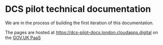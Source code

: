 # DCS pilot technical documentation

We are in the process of building the first iteration of this documentation.

The pages are hosted at https://dcs-pilot-docs.london.cloudapps.digital on the [GOV.UK PaaS](https://www.cloud.service.gov.uk/)
